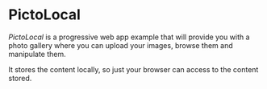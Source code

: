 PictoLocal
==========
*PictoLocal* is a progressive web app example that will provide you with a photo gallery where you can upload your images, browse them and manipulate them.

It stores the content locally, so just your browser can access to the content stored.
